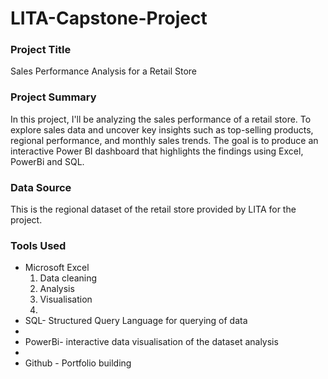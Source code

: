 # LITA-Capstone-Project

### Project Title
Sales Performance Analysis for a Retail Store

### Project Summary
In this project, I'll be analyzing the sales performance of a retail store. To explore sales data and uncover key insights such as top-selling products, regional performance, and monthly sales trends. The goal is to produce an interactive Power BI dashboard that highlights the findings using Excel, PowerBi and SQL.

### Data Source
This is the regional dataset of the retail store provided by LITA for the project.

### Tools Used
- Microsoft Excel
  1. Data cleaning
  2. Analysis
  3. Visualisation
  4. 
- SQL- Structured Query Language for querying of data
- 
- PowerBi- interactive data visualisation of the dataset analysis
- 
- Github - Portfolio building
